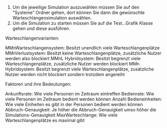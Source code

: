 1. Um die jeweilige Simulation auszuwählen müssen Sie auf den "Systeme" Ordner gehen, dort können Sie dann die gewünschte Warteschlangensimulation auswählen.
2. Um die Simulation zu starten müssen Sie auf die Test...Grafik Klasse gehen und diese ausführen.



Warteschlangenvarianten:

MMnWarteschlangensystem: Besitzt unendlich viele Warteschlangenplätze
MMnVerlustsystem: Besitzt keine Warteschlangenplätze, zusätzliche Nutzer werden also blockiert
MMnL Hybridsystem: Besitzt begrenzt viele Warteschlangenplätze, zusätzliche Nutzer werden blockiert
MMn Hybridsystem: Besitzt begrenzt viele Warteschlangenplätze,  zusätzliche Nutzer werden nicht blockiert sondern trotzdem angereiht




Faktoren und ihre Bedeutungen:

Ankunftsrate: Wie viele Personen im Zeitraum eintreffen
Bedienrate: Wie viele Personen im Zeitraum bedient werden können
Anzahl Bedieneinheiten: Wie viele Einheiten es gibt in der Personen bedient werden können
Abbruch-Genauigkeit: Je höher die Abbruch-Genauigkeit umso höher die Simulations-Genauigkeit
MaxWarteschlange: Wie viele Warteschlangenplätze es maximal gibt
